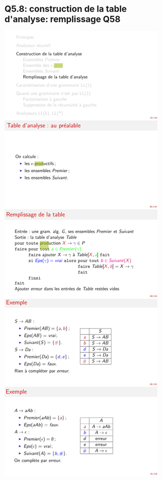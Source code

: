 Q5.8: construction de la table d'analyse: remplissage Q58
=========================================================

![remplissage_de_la_table_d_analyse_01](../images/remplissage_de_la_table_d_analyse_01.png)
![remplissage_de_la_table_d_analyse_02](../images/remplissage_de_la_table_d_analyse_02.png)
![remplissage_de_la_table_d_analyse_03_](../images/remplissage_de_la_table_d_analyse_03_.png)
![remplissage_de_la_table_d_analyse_04](../images/remplissage_de_la_table_d_analyse_04.png)
![remplissage_de_la_table_d_analyse_05](../images/remplissage_de_la_table_d_analyse_05.png)
